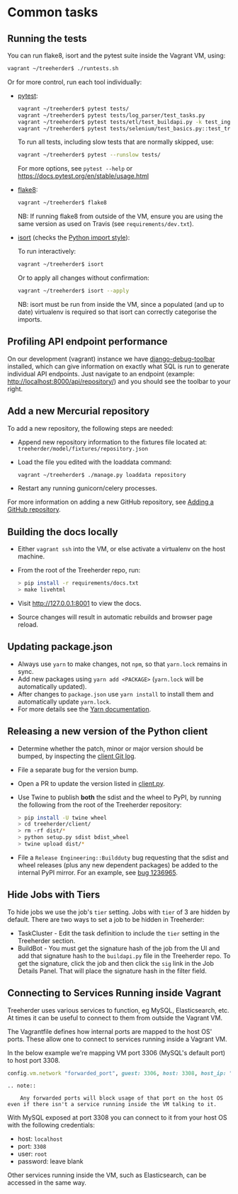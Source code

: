 Common tasks
============

Running the tests
-----------------

You can run flake8, isort and the pytest suite inside the Vagrant VM, using:

```bash
vagrant ~/treeherder$ ./runtests.sh
```

Or for more control, run each tool individually:

* [pytest](https://docs.pytest.org/en/stable/):

  ```bash
  vagrant ~/treeherder$ pytest tests/
  vagrant ~/treeherder$ pytest tests/log_parser/test_tasks.py
  vagrant ~/treeherder$ pytest tests/etl/test_buildapi.py -k test_ingest_builds4h_jobs
  vagrant ~/treeherder$ pytest tests/selenium/test_basics.py::test_treeherder_main
  ```

  To run all tests, including slow tests that are normally skipped, use:

  ```bash
  vagrant ~/treeherder$ pytest --runslow tests/
  ```

  For more options, see `pytest --help` or <https://docs.pytest.org/en/stable/usage.html>

* [flake8](https://flake8.readthedocs.io/):

  ```bash
  vagrant ~/treeherder$ flake8
  ```

  NB: If running flake8 from outside of the VM, ensure you are using the same version as used on Travis (see ``requirements/dev.txt``).

* [isort](https://github.com/timothycrosley/isort) (checks the [Python import style](code_style.html#python-imports)):

  To run interactively:

  ```bash
  vagrant ~/treeherder$ isort
  ```

  Or to apply all changes without confirmation:

  ```bash
  vagrant ~/treeherder$ isort --apply
  ```

  NB: isort must be run from inside the VM, since a populated (and up to date) virtualenv is required so that isort can correctly categorise the imports.


Profiling API endpoint performance
----------------------------------

On our development (vagrant) instance we have [django-debug-toolbar](
http://django-debug-toolbar.readthedocs.io/) installed, which can give
information on exactly what SQL is run to generate individual API
endpoints. Just navigate to an endpoint
(example: <http://localhost:8000/api/repository/>) and
you should see the toolbar to your right.


Add a new Mercurial repository
------------------------------

To add a new repository, the following steps are needed:

* Append new repository information to the fixtures file located at:
  `treeherder/model/fixtures/repository.json`
* Load the file you edited with the loaddata command:

  ```bash
  vagrant ~/treeherder$ ./manage.py loaddata repository
  ```

* Restart any running gunicorn/celery processes.

For more information on adding a new GitHub repository, see
[Adding a GitHub repository](submitting_data.html#adding-a-github-repository).


Building the docs locally
-------------------------

* Either ``vagrant ssh`` into the VM, or else activate a virtualenv on the host machine.
* From the root of the Treeherder repo, run:

  ```bash
  > pip install -r requirements/docs.txt
  > make livehtml
  ```

* Visit <http://127.0.0.1:8001> to view the docs.
* Source changes will result in automatic rebuilds and browser page reload.


Updating package.json
---------------------

* Always use ``yarn`` to make changes, not ``npm``, so that ``yarn.lock`` remains in sync.
* Add new packages using ``yarn add <PACKAGE>`` (``yarn.lock`` will be automatically updated).
* After changes to ``package.json`` use ``yarn install`` to install them and automatically update ``yarn.lock``.
* For more details see the [Yarn documentation].

[Yarn documentation]: https://yarnpkg.com/en/docs/usage


Releasing a new version of the Python client
--------------------------------------------

* Determine whether the patch, minor or major version should be bumped, by
  inspecting the [client Git log].
* File a separate bug for the version bump.
* Open a PR to update the version listed in [client.py].
* Use Twine to publish **both** the sdist and the wheel to PyPI, by running
  the following from the root of the Treeherder repository:

  ```bash
  > pip install -U twine wheel
  > cd treeherder/client/
  > rm -rf dist/*
  > python setup.py sdist bdist_wheel
  > twine upload dist/*
  ```

* File a ``Release Engineering::Buildduty`` bug requesting that the sdist
  and wheel releases (plus any new dependent packages) be added to the
  internal PyPI mirror. For an example, see [bug 1236965].

Hide Jobs with Tiers
--------------------

To hide jobs we use the job's ``tier`` setting.  Jobs with ``tier`` of 3 are
hidden by default.  There are two ways to set a job to be hidden in Treeherder:

* TaskCluster - Edit the task definition to include the ``tier`` setting in
  the Treeherder section.
* BuildBot - You must get the signature hash of the job from the UI and add that
  signature hash to the ``buildapi.py`` file in the Treeherder repo.  To get
  the signature, click the job and then click the ``sig`` link in the Job
  Details Panel.  That will place the signature hash in the filter field.

Connecting to Services Running inside Vagrant
---------------------------------------------

Treeherder uses various services to function, eg MySQL, Elasticsearch, etc.
At times it can be useful to connect to them from outside the Vagrant VM.

The Vagrantfile defines how internal ports are mapped to the host OS' ports.
These allow one to connect to services running inside a Vagrant VM.

In the below example we're mapping VM port 3306 (MySQL's default port) to host port 3308.

  ```ruby
  config.vm.network "forwarded_port", guest: 3306, host: 3308, host_ip: "127.0.0.1"
  ```


```eval_rst
.. note::

    Any forwarded ports will block usage of that port on the host OS even if there isn't a service running inside the VM talking to it.
```

With MySQL exposed at port 3308 you can connect to it from your host OS with the following credentials:

* host: `localhost`
* port: `3308`
* user: `root`
* password: leave blank


Other services running inside the VM, such as Elasticsearch, can be accessed in the same way.


[client Git log]: https://github.com/mozilla/treeherder/commits/master/treeherder/client
[client.py]: https://github.com/mozilla/treeherder/blob/master/treeherder/client/thclient/client.py
[bug 1236965]: https://bugzilla.mozilla.org/show_bug.cgi?id=1236965
